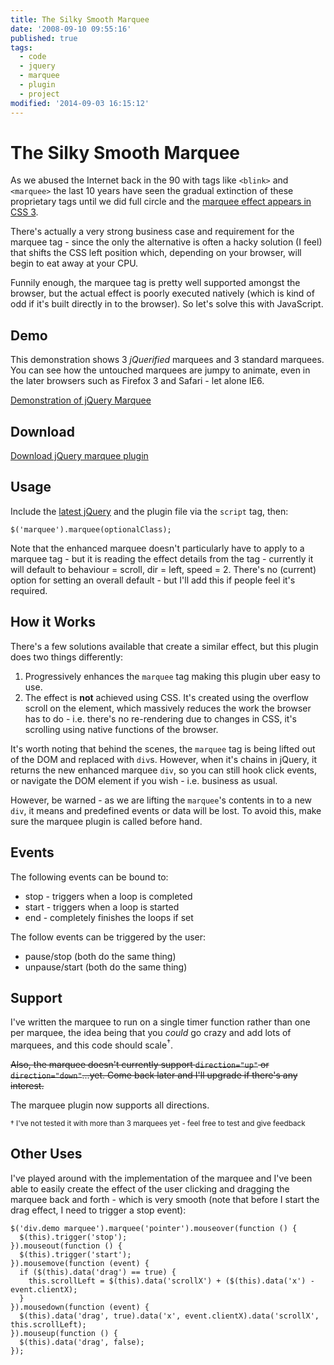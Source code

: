 ```yaml
---
title: The Silky Smooth Marquee
date: '2008-09-10 09:55:16'
published: true
tags:
  - code
  - jquery
  - marquee
  - plugin
  - project
modified: '2014-09-03 16:15:12'
---
```

# The Silky Smooth Marquee

As we abused the Internet back in the 90 with tags like <code>&lt;blink&gt;</code> and <code>&lt;marquee&gt;</code> the last 10 years have seen the gradual extinction of these proprietary tags until we did full circle and the [marquee effect appears in CSS 3](http://www.w3.org/TR/css3-marquee/).

There's actually a very strong business case and requirement for the marquee tag - since the only the alternative is often a hacky solution (I feel) that shifts the CSS left position which, depending on your browser, will begin to eat away at your CPU.

Funnily enough, the marquee tag is pretty well supported amongst the browser, but the actual effect is poorly executed natively (which is kind of odd if it's built directly in to the browser).  So let's solve this with JavaScript.


<!--more-->

## Demo

This demonstration shows 3 *jQuerified* marquees and 3 standard marquees. You can see how the untouched marquees are jumpy to animate, even in the later browsers such as Firefox 3 and Safari - let alone IE6.

[Demonstration of jQuery Marquee](http://remysharp.com/demo/marquee.html)

## Download

[Download jQuery marquee plugin](https://gist.github.com/2484402)

## Usage

Include the [latest jQuery](http://jquery.com/) and the plugin file via the <code>script</code> tag, then:

<pre><code>$('marquee').marquee(optionalClass);</code></pre>

Note that the enhanced marquee doesn't particularly have to apply to a marquee tag - but it is reading the effect details from the tag - currently it will default to behaviour = scroll, dir = left, speed = 2.  There's no (current) option for setting an overall default - but I'll add this if people feel it's required.

## How it Works

There's a few solutions available that create a similar effect, but this plugin does two things differently:

1. Progressively enhances the <code>marquee</code> tag making this plugin uber easy to use.
2. The effect is **not** achieved using CSS.  It's created using the overflow scroll on the element, which massively reduces the work the browser has to do - i.e. there's no re-rendering due to changes in CSS, it's scrolling using native functions of the browser.

It's worth noting that behind the scenes, the <code>marquee</code> tag is being lifted out of the DOM and replaced with <code>div</code>s.  However, when it's chains in jQuery, it returns the new enhanced marquee <code>div</code>, so you can still hook click events, or navigate the DOM element if you wish - i.e. business as usual.

However, be warned - as we are lifting the <code>marquee</code>'s contents in to a new <code>div</code>, it means and predefined events or data will be lost.  To avoid this, make sure the marquee plugin is called before hand.

## Events

The following events can be bound to:

* stop - triggers when a loop is completed
* start - triggers when a loop is started
* end - completely finishes the loops if set

The follow events can be triggered by the user:

* pause/stop (both do the same thing)
* unpause/start (both do the same thing)

## Support

I've written the marquee to run on a single timer function rather than one per marquee, the idea being that you *could* go crazy and add lots of marquees, and this code should scale<sup>&dagger;</sup>.  

<del>Also, the marquee doesn't currently support <code>direction="up"</code> or <code>direction="down"</code>...yet.  Come back later and I'll upgrade if there's any interest.</del>

The marquee plugin now supports all directions.

<small>&dagger; I've not tested it with more than 3 marquees yet - feel free to test and give feedback</small>

## Other Uses

I've played around with the implementation of the marquee and I've been able to easily create the effect of the user clicking and dragging the marquee back and forth - which is very smooth (note that before I start the drag effect, I need to trigger a stop event):

<pre><code>$('div.demo marquee').marquee('pointer').mouseover(function () {
  $(this).trigger('stop');
}).mouseout(function () {
  $(this).trigger('start');
}).mousemove(function (event) {
  if ($(this).data('drag') == true) {
    this.scrollLeft = $(this).data('scrollX') + ($(this).data('x') - event.clientX);
  }
}).mousedown(function (event) {
  $(this).data('drag', true).data('x', event.clientX).data('scrollX', this.scrollLeft);
}).mouseup(function () {
  $(this).data('drag', false);
});</code></pre>
